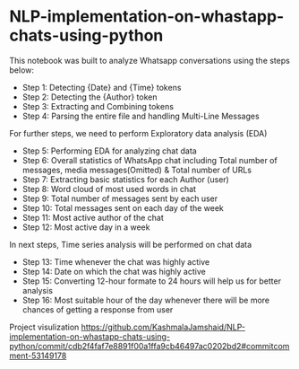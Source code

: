 # NLP-implementation-on-whastapp-chats-using-python
This notebook was built to analyze Whatsapp conversations using the steps below: 
* Step 1: Detecting {Date} and {Time} tokens
* Step 2: Detecting the {Author} token
* Step 3: Extracting and Combining tokens
* Step 4: Parsing the entire file and handling Multi-Line Messages 

For further steps, we need to perform Exploratory data analysis (EDA)
* Step 5: Performing EDA for analyzing chat data
* Step 6: Overall statistics of WhatsApp chat including Total number of messages, media messages(Omitted) &amp; Total number of URLs
* Step 7: Extracting basic statistics for each Author (user)
* Step 8: Word cloud of most used words in chat
* Step 9: Total number of messages sent by each user
* Step 10: Total messages sent on each day of the week
* Step 11: Most active author of the chat
* Step 12: Most active day in a week

In next steps, Time series analysis will be performed on chat data  
* Step 13: Time whenever the chat was highly active
* Step 14: Date on which the chat was highly active
* Step 15: Converting 12-hour formate to 24 hours will help us for better analysis
* Step 16: Most suitable hour of the day whenever there will be more chances of getting a response from user

Project visulization
https://github.com/KashmalaJamshaid/NLP-implementation-on-whastapp-chats-using-python/commit/cdb2f4faf7e8891f00a1ffa9cb46497ac0202bd2#commitcomment-53149178
